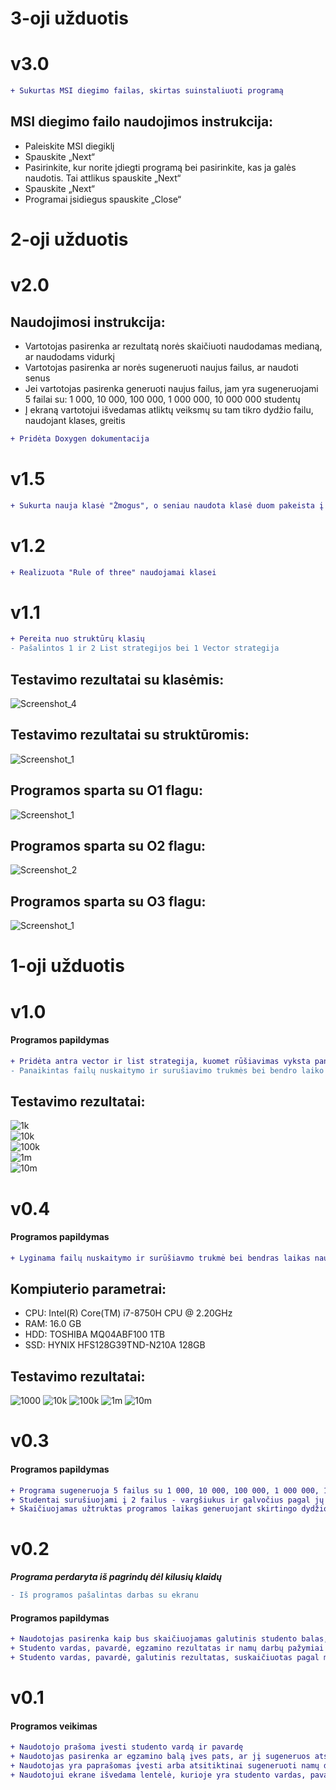 # 3-oji užduotis
# v3.0
```diff
+ Sukurtas MSI diegimo failas, skirtas suinstaliuoti programą
```
## MSI diegimo failo naudojimos instrukcija:
* Paleiskite MSI diegiklį
* Spauskite „Next“
* Pasirinkite, kur norite įdiegti programą bei pasirinkite, kas ja galės naudotis. Tai attlikus spauskite „Next“
* Spauskite „Next“
* Programai įsidiegus spauskite „Close“
# 2-oji užduotis
# v2.0
## Naudojimosi instrukcija:
* Vartotojas pasirenka ar rezultatą norės skaičiuoti naudodamas medianą, ar naudodams vidurkį
* Vartotojas pasirenka ar norės sugeneruoti naujus failus, ar naudoti senus
* Jei vartotojas pasirenka generuoti naujus failus, jam yra sugeneruojami 5 failai su: 1 000, 10 000, 100 000, 1 000 000, 10 000 000 studentų
* Į ekraną vartotojui išvedamas atliktų veiksmų su tam tikro dydžio failu, naudojant klases, greitis
```diff
+ Pridėta Doxygen dokumentacija
```
# v1.5
```diff
+ Sukurta nauja klasė "Žmogus", o seniau naudota klasė duom pakeista į išvestinę "Žmogus" klasę
```
# v1.2
```diff
+ Realizuota "Rule of three" naudojamai klasei
```
# v1.1
```diff
+ Pereita nuo struktūrų klasių
- Pašalintos 1 ir 2 List strategijos bei 1 Vector strategija
```
## Testavimo rezultatai su klasėmis:
![Screenshot_4](https://user-images.githubusercontent.com/113771423/204857680-2462c7e2-7e82-49d9-a4b8-f461c0a7731f.png)
## Testavimo rezultatai su struktūromis:
![Screenshot_1](https://user-images.githubusercontent.com/113771423/204860937-d23ef617-8ec3-4e39-bd91-17bab3c05605.png)
## Programos sparta su O1 flagu:
![Screenshot_1](https://user-images.githubusercontent.com/113771423/204862867-691f0401-d0b7-4524-9ba7-595a421d0b91.png)
## Programos sparta su O2 flagu:
![Screenshot_2](https://user-images.githubusercontent.com/113771423/204863547-ab90a6b3-878e-49d9-a804-9f1dbea675bb.png)
## Programos sparta su O3 flagu:
![Screenshot_1](https://user-images.githubusercontent.com/113771423/204864108-4abc5c8b-4264-409f-865d-6e8d16fdaddc.png)
# 1-oji užduotis
# v1.0
#### Programos papildymas
```diff
+ Pridėta antra vector ir list strategija, kuomet rūšiavimas vyksta panaudojant tik vieną naują konteinerį "vargšiukai", tokiu atveju vienas studentas yra tik viename faile
- Panaikintas failų nuskaitymo ir surušiavimo trukmės bei bendro laiko naudojant list ir vector struktūras lyginimas
```
## Testavimo rezultatai:
![1k](https://user-images.githubusercontent.com/113771423/201479142-aa54d212-f748-47d3-96a6-ae3f80c9bfd1.png)  
![10k](https://user-images.githubusercontent.com/113771423/201479145-de8fff28-6186-4507-90e7-ba22240e5f15.png)  
![100k](https://user-images.githubusercontent.com/113771423/201479147-1210f9bf-bd96-4d9e-afbd-f7b5cdcd845e.png)  
![1m](https://user-images.githubusercontent.com/113771423/201479153-a1cb1215-06ec-457a-95e3-e4c03297c591.png)  
![10m](https://user-images.githubusercontent.com/113771423/201479158-b23931df-7529-49a5-aea3-c1d2db1f52e3.png)  
# v0.4
#### Programos papildymas
```diff
+ Lyginama failų nuskaitymo ir surūšiavmo trukmė bei bendras laikas naudojant list ir vector struktūras
```
## Kompiuterio parametrai: 
* CPU: Intel(R) Core(TM) i7-8750H CPU @ 2.20GHz
* RAM: 16.0 GB
* HDD: TOSHIBA MQ04ABF100 1TB
* SSD: HYNIX HFS128G39TND-N210A 128GB
## Testavimo rezultatai:
![1000](https://user-images.githubusercontent.com/113771423/199517022-79109dfe-419d-4de4-bc50-366cdd14b5d6.png)
![10k](https://user-images.githubusercontent.com/113771423/199517038-106ecf72-f559-479d-8e27-5deb2d9bf91b.png)
![100k](https://user-images.githubusercontent.com/113771423/199517120-804e509a-9be2-4d93-a051-e61e00e93050.png)
![1m](https://user-images.githubusercontent.com/113771423/199517137-b9368ff3-93aa-40e9-b2c0-5b79fea78546.png)
![10m](https://user-images.githubusercontent.com/113771423/199517150-462631ee-d5a0-4902-971b-3a5a7891a849.png)
# v0.3
#### Programos papildymas
```diff
+ Programa sugeneruoja 5 failus su 1 000, 10 000, 100 000, 1 000 000, 10 000 000 duomenų
+ Studentai surušiuojami į 2 failus - vargšiukus ir galvočius pagal jų galutinį balą, jei balas < 5, studentai atsidurs vargšiukų faile, o jei galutinis balas >= 5, tuomet studentai bus įrašyti į galvočių failą
+ Skaičiuojamas užtruktas programos laikas generuojant skirtingo dydžio failus, juos nuskaitant, rūšiuojant bei išvedant
```
# v0.2
***Programa perdaryta iš pagrindų dėl kilusių klaidų***
```diff
- Iš programos pašalintas darbas su ekranu
```
#### Programos papildymas
```diff
+ Naudotojas pasirenka kaip bus skaičiuojamas galutinis studento balas, naudojant medianą ar naudojant vidurkį
+ Studento vardas, pavardė, egzamino rezultatas ir namų darbų pažymiai nuskaitomi iš failo
+ Studento vardas, pavardė, galutinis rezultatas, suskaičiuotas pagal medianą arba vidurkį pasirinktinai, išvedamas i rezultatų failą
```
# v0.1
#### Programos veikimas
```diff
+ Naudotojo prašoma įvesti studento vardą ir pavardę
+ Naudotojas pasirenka ar egzamino balą įves pats, ar jį sugeneruos atsitiktinai
+ Naudotojas yra paprašomas įvesti arba atsitiktinai sugeneruoti namų darbų pažymį, suvedus arba sugeneravus visus pažymius įvedamas nurodytas skaičius užbaigti šiai programos daliai
+ Naudotojui ekrane išvedama lentelė, kurioje yra studento vardas, pavardė, galutinis pažymys suskaičiuotas pagal vidurkį bei galutinis pažymys suskaičiuotas pagal medianą
```
